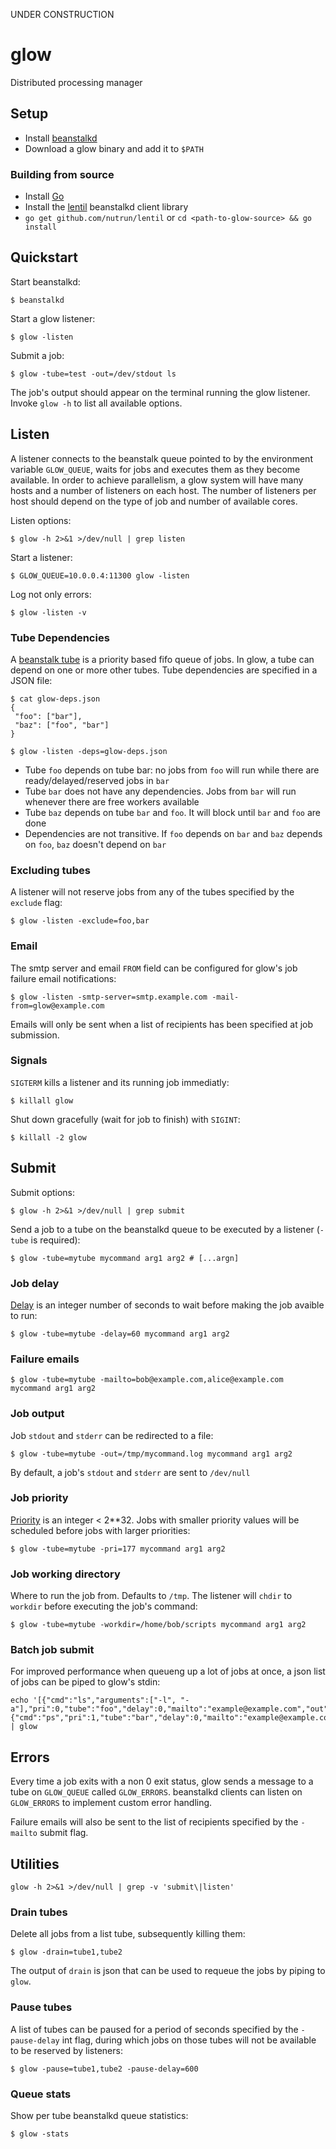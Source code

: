 UNDER CONSTRUCTION

# glow

Distributed processing manager

## Setup 

- Install [beanstalkd](http://kr.github.com/beanstalkd/download.html)
- Download a glow binary and add it to `$PATH`

### Building from source

- Install [Go](http://golang.org/doc/install)
- Install the [lentil](https://github.com/nutrun/lentil) beanstalkd client library
- `go get github.com/nutrun/lentil` or `cd <path-to-glow-source> && go install` 

## Quickstart

Start beanstalkd:

```
$ beanstalkd
```

Start a glow listener:

```
$ glow -listen
```

Submit a job:

```
$ glow -tube=test -out=/dev/stdout ls
```

The job's output should appear on the terminal running the glow listener. Invoke `glow -h` to list all available options.

## Listen

A listener connects to the beanstalk queue pointed to by the environment variable `GLOW_QUEUE`, waits for jobs and executes them as they become available. In order to achieve parallelism, a glow system will have many hosts and a number of listeners on each host. The number of listeners per host should depend on the type of job and number of available cores.

Listen options:

```
$ glow -h 2>&1 >/dev/null | grep listen
```

Start a listener:

```
$ GLOW_QUEUE=10.0.0.4:11300 glow -listen
```

Log not only errors:

```
$ glow -listen -v
```


### Tube Dependencies

A [beanstalk tube](https://github.com/kr/beanstalkd/blob/master/doc/protocol.txt#L105) is a priority based fifo queue of jobs. In glow, a tube can depend on one or more other tubes. Tube dependencies are specified in a JSON file:

```
$ cat glow-deps.json
{
 "foo": ["bar"],
 "baz": ["foo", "bar"]
}

$ glow -listen -deps=glow-deps.json
```

- Tube `foo` depends on tube bar: no jobs from `foo` will run while there are ready/delayed/reserved jobs in `bar`
- Tube `bar` does not have any dependencies. Jobs from `bar` will run whenever there are free workers available
- Tube `baz` depends on tube `bar` and `foo`. It will block until `bar` and `foo` are done
- Dependencies are not transitive. If `foo` depends on `bar` and `baz` depends on `foo`, `baz` doesn't depend on `bar`

### Excluding tubes

A listener will not reserve jobs from any of the tubes specified by the `exclude` flag:

```
$ glow -listen -exclude=foo,bar
```

### Email

The smtp server and email `FROM` field can be configured for glow's job failure email notifications:

```
$ glow -listen -smtp-server=smtp.example.com -mail-from=glow@example.com
```

Emails will only be sent when a list of recipients has been specified at job submission.

### Signals

`SIGTERM` kills a listener and its running job immediatly:

```
$ killall glow 
```

Shut down gracefully (wait for job to finish) with `SIGINT`:

```
$ killall -2 glow
```


## Submit

Submit options:

```
$ glow -h 2>&1 >/dev/null | grep submit
```

Send a job to a tube on the beanstalkd queue to be executed by a listener (`-tube` is required):

```
$ glow -tube=mytube mycommand arg1 arg2 # [...argn]
```

### Job delay

[Delay](https://github.com/kr/beanstalkd/blob/master/doc/protocol.txt#L136) is an integer number of seconds to wait before making the job avaible to run:

```
$ glow -tube=mytube -delay=60 mycommand arg1 arg2
```

### Failure emails

```
$ glow -tube=mytube -mailto=bob@example.com,alice@example.com mycommand arg1 arg2
```

### Job output

Job `stdout` and `stderr` can be redirected to a file:

```
$ glow -tube=mytube -out=/tmp/mycommand.log mycommand arg1 arg2
```

By default, a job's `stdout` and `stderr` are sent to `/dev/null`

### Job priority

[Priority](https://github.com/kr/beanstalkd/blob/master/doc/protocol.txt#L132) is an integer < 2**32. Jobs with smaller priority values will be scheduled before jobs with larger priorities:

```
$ glow -tube=mytube -pri=177 mycommand arg1 arg2
```

### Job working directory

Where to run the job from. Defaults to `/tmp`. The listener will `chdir` to `workdir` before executing the job's command:

```
$ glow -tube=mytube -workdir=/home/bob/scripts mycommand arg1 arg2
```

### Batch job submit
For improved performance when queueng up a lot of jobs at once, a json list of jobs can be piped to glow's stdin: 

```
echo '[{"cmd":"ls","arguments":["-l", "-a"],"pri":0,"tube":"foo","delay":0,"mailto":"example@example.com","out":"/tmp/glow.out","workdir":"/tmp/glow"},{"cmd":"ps","pri":1,"tube":"bar","delay":0,"mailto":"example@example.com","out":"/tmp/glow.out","workdir":"/tmp/glow"}]' | glow
```

## Errors

Every time a job exits with a non 0 exit status, glow sends a message to a tube on `GLOW_QUEUE` called `GLOW_ERRORS`. beanstalkd clients can listen on `GLOW_ERRORS` to implement custom error handling. 

Failure emails will also be sent to the list of recipients specified by the `-mailto` submit flag.

## Utilities

```
glow -h 2>&1 >/dev/null | grep -v 'submit\|listen'
```

### Drain tubes

Delete all jobs from a list tube, subsequently killing them:

```
$ glow -drain=tube1,tube2
```

The output of `drain` is json that can be used to requeue the jobs by piping to `glow`.

### Pause tubes

A list of tubes can be paused for a period of seconds specified by the `-pause-delay` int flag, during which jobs on those tubes will not be available to be reserved by listeners:

```
$ glow -pause=tube1,tube2 -pause-delay=600
```

### Queue stats

Show per tube beanstalkd queue statistics:

```
$ glow -stats
```

